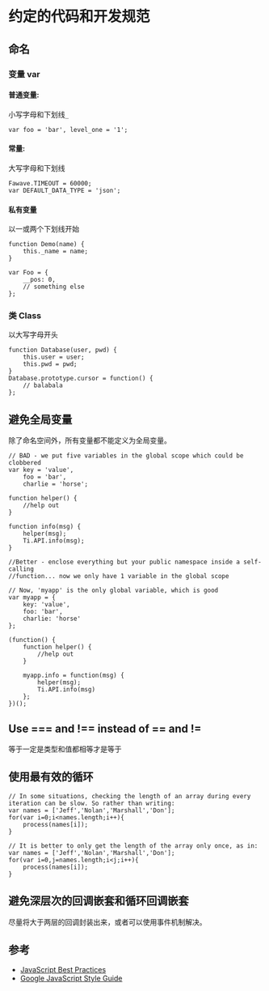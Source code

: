 # 约定的代码和开发规范

## 命名

### 变量 var

#### 普通变量: 

小写字母和下划线`_`
      
    var foo = 'bar', level_one = '1';
      
#### 常量: 

大写字母和下划线
  
    Fawave.TIMEOUT = 60000;
    var DEFAULT_DATA_TYPE = 'json';
      
#### 私有变量

以一或两个下划线开始

    function Demo(name) {
        this._name = name;
    }
    
    var Foo = {
        __pos: 0,
        // something else
    };
    
### 类 Class

以大写字母开头

    function Database(user, pwd) {
        this.user = user;
        this.pwd = pwd;
    }
    Database.prototype.cursor = function() {
        // balabala
    };
    
## 避免全局变量

除了命名空间外，所有变量都不能定义为全局变量。

    // BAD - we put five variables in the global scope which could be clobbered
    var key = 'value',
        foo = 'bar',
        charlie = 'horse';
     
    function helper() {
        //help out
    }
     
    function info(msg) {
        helper(msg);
        Ti.API.info(msg);
    }
     
    //Better - enclose everything but your public namespace inside a self-calling
    //function... now we only have 1 variable in the global scope
     
    // Now, 'myapp' is the only global variable, which is good
    var myapp = {
        key: 'value',
        foo: 'bar',
        charlie: 'horse'
    };
     
    (function() {
        function helper() {
            //help out
        }
     
        myapp.info = function(msg) {
            helper(msg);
            Ti.API.info(msg)
        };
    })();

## Use === and !== instead of == and !=

等于一定是类型和值都相等才是等于

## 使用最有效的循环

    // In some situations, checking the length of an array during every iteration can be slow. So rather than writing:
    var names = ['Jeff','Nolan','Marshall','Don'];
    for(var i=0;i<names.length;i++){
        process(names[i]);
    }
    
    // It is better to only get the length of the array only once, as in:
    var names = ['Jeff','Nolan','Marshall','Don'];
    for(var i=0,j=names.length;i<j;i++){
        process(names[i]);
    }

## 避免深层次的回调嵌套和循环回调嵌套

尽量将大于两层的回调封装出来，或者可以使用事件机制解决。

## 参考

* [JavaScript Best Practices](http://wiki.appcelerator.org/display/guides/JavaScript+Best+Practices)
* [Google JavaScript Style Guide](http://google-styleguide.googlecode.com/svn/trunk/javascriptguide.xml)
